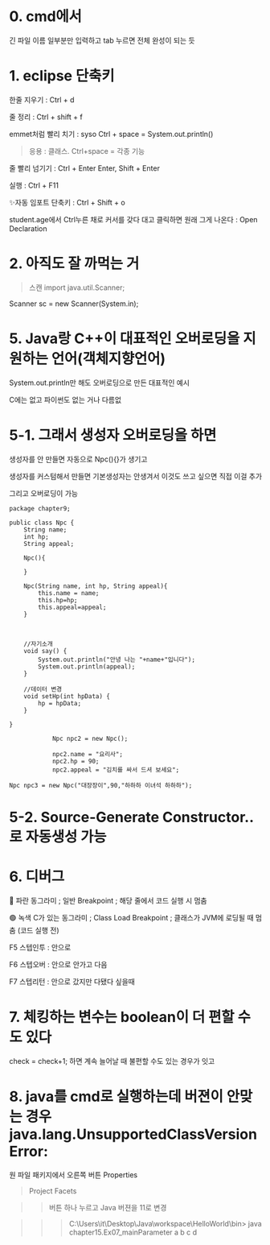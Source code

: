 # 0. cmd에서
긴 파일 이름 일부분만 입력하고 tab 누르면 전체 완성이 되는 듯

# 1. eclipse 단축키
한줄 지우기 : Ctrl + d

줄 정리 : Ctrl + shift + f

emmet처럼 빨리 치기 : syso Ctrl + space = System.out.println()

>응용 : 클래스. Ctrl+space = 각종 기능

줄 빨리 넘기기 : Ctrl + Enter Enter, Shift + Enter

실행 : Ctrl + F11

✨자동 임포트 단축키 : Ctrl + Shift + o

student.age에서 Ctrl누른 채로 커서를 갖다 대고 클릭하면 원래 그게 나온다 : Open Declaration

# 2. 아직도 잘 까먹는 거
>스캔
import java.util.Scanner;
>
Scanner sc = new Scanner(System.in);

# 5. Java랑 C++이 대표적인 오버로딩을 지원하는 언어(객체지향언어)
System.out.println만 해도 오버로딩으로 만든 대표적인 예시

C에는 없고 파이썬도 없는 거나 다름없

# 5-1. 그래서 생성자 오버로딩을 하면
생성자를 안 만들면 자동으로 Npc(){}가 생기고

생성자를 커스텀해서 만들면 기본생성자는 안생겨서 이것도 쓰고 싶으면 직접 이걸 추가

그리고 오버로딩이 가능
```
package chapter9;

public class Npc {
	String name;
	int hp;
	String appeal;
	
	Npc(){
		
	}
	
	Npc(String name, int hp, String appeal){
		this.name = name;
		this.hp=hp;
		this.appeal=appeal;
	}
	
	
	
	//자기소개
	void say() {
		System.out.println("안녕 나는 "+name+"입니다");
		System.out.println(appeal);
	}
	
	//데이터 변경
	void setHp(int hpData) {
		hp = hpData;
	}
	
}
```


```
			Npc npc2 = new Npc();
			
			npc2.name = "요리사";
			npc2.hp = 90;
			npc2.appeal = "김치를 싸서 드셔 보세요";
```
```
Npc npc3 = new Npc("대장장이",90,"하하하 이녀석 하하하");
```

# 5-2. Source-Generate Constructor..로 자동생성 가능


# 6. 디버그

🔵 파란 동그라미 ; 일반 Breakpoint ;	해당 줄에서 코드 실행 시 멈춤

🟢 녹색 C가 있는 동그라미 ;	Class Load Breakpoint ;	클래스가 JVM에 로딩될 때 멈춤 (코드 실행 전)

F5 스텝인투 : 안으로

F6 스텝오버 : 안으로 안가고 다음

F7 스텝리턴 : 안으로 갔지만 다됐다 싶을때

# 7. 체킹하는 변수는 boolean이 더 편할 수도 있다

check = check+1; 하면 계속 늘어날 때 불편할 수도 있는 경우가 잇고

# 8. java를 cmd로 실행하는데 버젼이 안맞는 경우  java.lang.UnsupportedClassVersionError:

원 파일 패키지에서 오른쪽 버튼 Properties

>Project Facets

>>버튼 하나 누르고 Java 버젼을 11로 변경

>>>C:\Users\it\Desktop\Java\workspace\HelloWorld\bin>     java chapter15.Ex07_mainParameter a b c d

